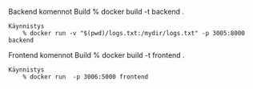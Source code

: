 Backend komennot
    Build
        % docker build -t backend .  
    
    Käynnistys
        % docker run -v "$(pwd)/logs.txt:/mydir/logs.txt" -p 3005:8000 backend

Frontend komennot
    Build
        % docker build -t frontend .  
    
    Käynnistys
        % docker run  -p 3006:5000 frontend